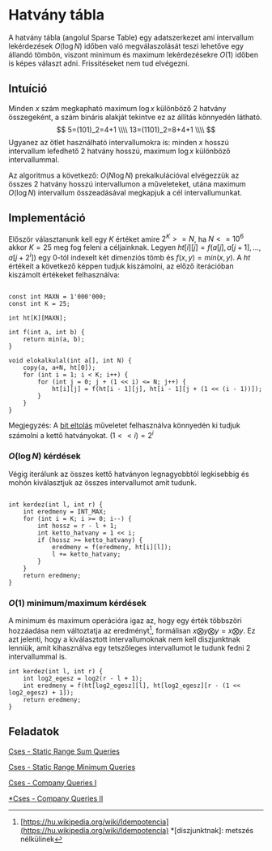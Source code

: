 # Hatvány tábla

A hatvány tábla (angolul Sparse Table) egy adatszerkezet ami intervallum lekérdezések $O(\log N)$ időben való
megválaszolását teszi lehetőve egy állandó tömbön, viszont minimum és
maximum lekérdezésekre $O(1)$ időben is képes választ adni. Frissitéseket 
nem tud elvégezni. 

## Intuíció

Minden $x$ szám megkapható maximum $\log x$ különböző $2$ hatvány összegeként, a szám
bináris alakját tekintve ez az állítás könnyedén látható.
$$
5=(101)_2=4+1 \\\\
13=(1101)_2=8+4+1 \\\\
$$
Ugyanez az ötlet használható intervallumokra is: minden $x$ hosszú intervallum lefedhető
$2$ hatvány hosszú, maximum $\log x$ különböző intervallummal. 

Az algoritmus a következő: $O(N\log N)$ prekalkulációval elvégezzük az összes $2$ hatvány hosszú intervallumon a
műveleteket, utána maximum $O(\log N)$ intervallum összeadásával megkapjuk a
cél intervallumunkat.

## Implementáció

Először választanunk kell egy $K$ értéket amire $2^K >= N$, ha $N <= 10^6$ akkor $K = 25$ meg fog feleni a céljainknak.
Legyen $ht[i][j] = f(a[j], a[j+1], ..., a[j+2^i])$ egy 0-tól indexelt két dimenziós tömb és
$f(x, y) = min(x, y)$. 
A $ht$ értékeit a következő képpen tudjuk kiszámolni, az előző iterációban kiszámolt
értékeket felhasználva:


``` { .prettyprint }

const int MAXN = 1'000'000;
const int K = 25;

int ht[K][MAXN];

int f(int a, int b) {
    return min(a, b);
}

void elokalkulal(int a[], int N) {
    copy(a, a+N, ht[0]);
    for (int i = 1; i < K; i++) {
        for (int j = 0; j + (1 << i) <= N; j++) {
            ht[i][j] = f(ht[i - 1][j], ht[i - 1][j + (1 << (i - 1))]);
        }
    }
}

```
Megjegyzés: A [bit eltolás](https://hu.wikipedia.org/wiki/Bitm%C5%B1velet#Aritmetikai_eltol%C3%A1s) műveletet felhasználva könnyedén ki tudjuk számolni a
kettő hatványokat. $(1<<i) = 2^i$  

### $O(\log N)$ kérdések

Végig iterálunk az összes kettő hatványon legnagyobbtól legkisebbig
és mohón kiválasztjuk az összes intervallumot amit tudunk.

``` {.prettyprint }

int kerdez(int l, int r) {
    int eredmeny = INT_MAX;
    for (int i = K; i >= 0; i--) {
        int hossz = r - l + 1;
        int ketto_hatvany = 1 << i;
        if (hossz >= ketto_hatvany) {
            eredmeny = f(eredmeny, ht[i][l]);
            l += ketto_hatvany;
        }
    }
    return eredmeny;
}

```

### $O(1)$ minimum/maximum kérdések

A minimum és maximum operációra igaz az, hogy egy érték többszöri hozzáadása nem
változtatja az eredményt[^1], formálisan $x \bigotimes y \bigotimes y = x \bigotimes y$.
Ez azt jelenti, hogy a kiválasztott intervallumoknak nem kell diszjunktnak lenniük,
amit kihasználva egy tetszőleges intervallumot le tudunk fedni $2$ intervallummal is.

``` {.prettyprint }
int kerdez(int l, int r) {
    int log2_egesz = log2(r - l + 1);
    int eredmeny = f(ht[log2_egesz][l], ht[log2_egesz][r - (1 << log2_egesz) + 1]);
    return eredmeny;
}
```

## Feladatok

[Cses - Static Range Sum Queries](https://cses.fi/problemset/task/1646)

[Cses - Static Range Minimum Queries](https://cses.fi/problemset/task/1647)

[Cses - Company Queries I](https://cses.fi/problemset/task/1687)

[*Cses - Company Queries II](https://cses.fi/problemset/task/1688)

[^1]: [https://hu.wikipedia.org/wiki/Idempotencia](https://hu.wikipedia.org/wiki/Idempotencia)
*[diszjunktnak]: metszés nélkülinek